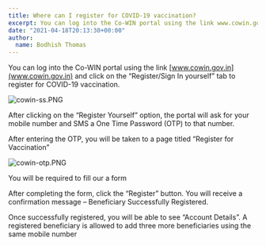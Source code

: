 ```yaml
---
title: Where can I register for COVID-19 vaccination?
excerpt: You can log into the Co-WIN portal using the link www.cowin.gov.in and click on the “Register/Sign In yourself” tab to register for COVID-19 vaccination.
date: "2021-04-18T20:13:30+00:00"
author:
  name: Bodhish Thomas
---
```

You can log into the Co-WIN portal using the link [www.cowin.gov.in](www.cowin.gov.in) and click on the “Register/Sign In yourself” tab to register for COVID-19 vaccination. 

![cowin-ss.PNG](https://docs.cowinindia.org/images/rQ0nrFlL3tG08WuuZp6jBg-cowin-ss.PNG)


After clicking on the “Register Yourself” option, the portal will ask for your mobile number and SMS a One Time Password (OTP) to that number.

After entering the OTP, you will be taken to a page titled “Register for Vaccination”


![cowin-otp.PNG](https://docs.cowinindia.org/images/VLY7k_UGlogkCKmcv7QVow-cowin-otp.PNG)


You will be required to fill our a form


After completing the form, click the “Register” button. You will receive a confirmation message – Beneficiary Successfully Registered. 


Once successfully registered, you will be able to see “Account Details”. A registered beneficiary is allowed to add three more beneficiaries using the same mobile number


